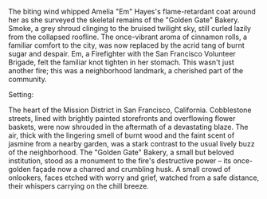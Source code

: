 The biting wind whipped Amelia "Em" Hayes's flame-retardant coat around her as she surveyed the skeletal remains of the "Golden Gate" Bakery.  Smoke, a grey shroud clinging to the bruised twilight sky, still curled lazily from the collapsed roofline.  The once-vibrant aroma of cinnamon rolls, a familiar comfort to the city, was now replaced by the acrid tang of burnt sugar and despair.  Em, a Firefighter with the San Francisco Volunteer Brigade, felt the familiar knot tighten in her stomach. This wasn't just another fire; this was a neighborhood landmark, a cherished part of the community.

Setting:

The heart of the Mission District in San Francisco, California.  Cobblestone streets, lined with brightly painted storefronts and overflowing flower baskets, were now shrouded in the aftermath of a devastating blaze.  The air, thick with the lingering smell of burnt wood and the faint scent of jasmine from a nearby garden, was a stark contrast to the usual lively buzz of the neighborhood. The "Golden Gate" Bakery, a small but beloved institution, stood as a monument to the fire's destructive power – its once-golden façade now a charred and crumbling husk.  A small crowd of onlookers, faces etched with worry and grief, watched from a safe distance, their whispers carrying on the chill breeze.
